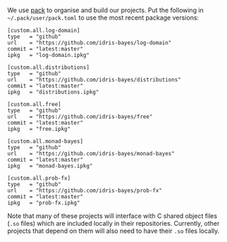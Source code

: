 We use [pack](https://github.com/stefan-hoeck/idris2-pack) to organise and build our projects. Put the following in `~/.pack/user/pack.toml` to use the most recent package versions:

```
[custom.all.log-domain]
type   = "github"
url    = "https://github.com/idris-bayes/log-domain"
commit = "latest:master"
ipkg   = "log-domain.ipkg"

[custom.all.distributions]
type   = "github"
url    = "https://github.com/idris-bayes/distributions"
commit = "latest:master"
ipkg   = "distributions.ipkg"

[custom.all.free]
type   = "github"
url    = "https://github.com/idris-bayes/free"
commit = "latest:master"
ipkg   = "free.ipkg"

[custom.all.monad-bayes]
type   = "github"
url    = "https://github.com/idris-bayes/monad-bayes"
commit = "latest:master"
ipkg   = "monad-bayes.ipkg"

[custom.all.prob-fx]
type   = "github"
url    = "https://github.com/idris-bayes/prob-fx"
commit = "latest:master"
ipkg   = "prob-fx.ipkg"
```

Note that many of these projects will interface with C shared object files (`.so` files) which are included locally in their repositories. Currently, other projects that depend on them will also need to have their `.so` files locally.
